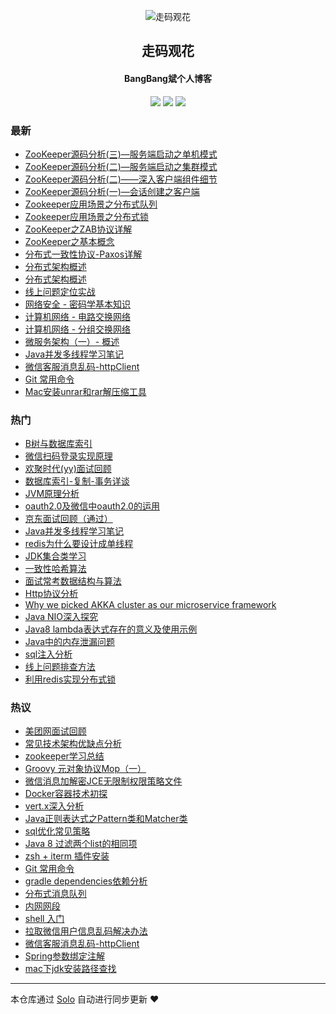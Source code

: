 <p align="center"><img alt="走码观花" src="http://p0.meituan.net/scarlett/356db466ee4aa1dea23ae5df23502afd18270.png"></p><h2 align="center">
走码观花
</h2>

<h4 align="center">BangBang斌个人博客</h4>
<p align="center"><a title="走码观花" target="_blank" href="https://github.com/guobingwei/solo-blog"><img src="https://img.shields.io/github/last-commit/guobingwei/solo-blog.svg?style=flat-square"></a>
<a title="GitHub repo size in bytes" target="_blank" href="https://github/guobingwei/solo-blog"><img src="https://img.shields.io/github/repo-size/guobingwei/solo-blog.svg?style=flat-square"></a>
<a title="Solo Version" target="_blank" href="https://github.com/b3log/solo/releases"><img src="https://img.shields.io/badge/solo-3.4.0-f1e05a.svg?style=flat-square"></a>
</p>

### 最新

* [ZooKeeper源码分析(三)—服务端启动之单机模式](http://guobingwei.tech/articles/2019/03/23/1553295398628.html)
* [ZooKeeper源码分析(二)—服务端启动之集群模式](http://guobingwei.tech/articles/2019/03/19/1552949363416.html)
* [ZooKeeper源码分析(二)——深入客户端组件细节](http://guobingwei.tech/articles/2019/03/17/1552791244123.html)
* [ZooKeeper源码分析(一)—会话创建之客户端](http://guobingwei.tech/articles/2019/03/15/1552608908888.html)
* [Zookeeper应用场景之分布式队列](http://guobingwei.tech/articles/2019/03/10/1552174587401.html)
* [Zookeeper应用场景之分布式锁](http://guobingwei.tech/articles/2019/03/09/1552090958174.html)
* [ZooKeeper之ZAB协议详解](http://guobingwei.tech/articles/2019/03/06/1551828908876.html)
* [ZooKeeper之基本概念](http://guobingwei.tech/articles/2019/03/06/1551827974804.html)
* [分布式一致性协议-Paxos详解](http://guobingwei.tech/articles/2019/03/02/1551499476781.html)
* [分布式架构概述](http://guobingwei.tech/articles/2019/02/26/1551139172715.html)
* [分布式架构概述](http://guobingwei.tech/articles/2019/02/26/1551139721976.html)
* [线上问题定位实战](http://guobingwei.tech/articles/2017/10/10/1507616314737.html)
* [网络安全 - 密码学基本知识](http://guobingwei.tech/articles/2017/12/19/1513614807324.html)
* [计算机网络 - 电路交换网络](http://guobingwei.tech/articles/2017/11/06/1509898828058.html)
* [计算机网络 - 分组交换网络](http://guobingwei.tech/articles/2017/11/05/1509894571465.html)
* [微服务架构（一）- 概述](http://guobingwei.tech/articles/2017/06/03/1496466226576.html)
* [Java并发多线程学习笔记](http://guobingwei.tech/articles/2016/08/10/1470841961618.html)
* [微信客服消息乱码-httpClient](http://guobingwei.tech/articles/2016/10/18/1476796437904.html)
* [Git 常用命令](http://guobingwei.tech/articles/2017/03/24/1490320598950.html)
* [Mac安装unrar和rar解压缩工具](http://guobingwei.tech/articles/2017/05/25/1495718300175.html)

### 热门

* [B树与数据库索引](http://guobingwei.tech/articles/2016/08/12/1470993018421.html)
* [微信扫码登录实现原理](http://guobingwei.tech/articles/2016/08/11/1470882666161.html)
* [欢聚时代(yy)面试回顾](http://guobingwei.tech/articles/2016/08/23/1471917796696.html)
* [数据库索引-复制-事务详谈](http://guobingwei.tech/articles/2016/08/10/1470816918719.html)
* [JVM原理分析](http://guobingwei.tech/articles/2016/08/10/1470842140632.html)
* [oauth2.0及微信中oauth2.0的运用](http://guobingwei.tech/articles/2016/08/10/1470840319893.html)
* [京东面试回顾（通过）](http://guobingwei.tech/articles/2016/08/23/1471926085508.html)
* [Java并发多线程学习笔记](http://guobingwei.tech/articles/2016/08/10/1470841959480.html)
* [redis为什么要设计成单线程](http://guobingwei.tech/articles/2016/08/12/1470967091459.html)
* [JDK集合类学习](http://guobingwei.tech/articles/2016/08/10/1470842046184.html)
* [一致性哈希算法](http://guobingwei.tech/articles/2016/08/11/1470904597396.html)
* [面试常考数据结构与算法](http://guobingwei.tech/articles/2016/08/10/1470842218721.html)
* [Http协议分析](http://guobingwei.tech/articles/2016/08/10/1470841491593.html)
* [Why we picked AKKA cluster as our microservice framework](http://guobingwei.tech/articles/2016/08/10/1470830522662.html)
* [Java NIO深入探究](http://guobingwei.tech/articles/2016/08/10/1470841779305.html)
* [Java8 lambda表达式存在的意义及使用示例](http://guobingwei.tech/articles/2016/08/26/1472172111130.html)
* [Java中的内存泄漏问题](http://guobingwei.tech/articles/2016/08/27/1472264266249.html)
* [sql注入分析](http://guobingwei.tech/articles/2016/08/10/1470835382796.html)
* [线上问题排查方法](http://guobingwei.tech/articles/2016/08/27/1472284766548.html)
* [利用redis实现分布式锁](http://guobingwei.tech/articles/2016/08/26/1472187870194.html)

### 热议

* [美团网面试回顾](http://guobingwei.tech/articles/2016/08/30/1472545022261.html)
* [常见技术架构优缺点分析](http://guobingwei.tech/articles/2016/08/11/1470845353808.html)
* [zookeeper学习总结](http://guobingwei.tech/articles/2016/08/10/1470808399931.html)
* [Groovy 元对象协议Mop（一）](http://guobingwei.tech/articles/2017/04/05/1491364979738.html)
* [微信消息加解密JCE无限制权限策略文件](http://guobingwei.tech/articles/2016/09/29/1475134769761.html)
* [Docker容器技术初探](http://guobingwei.tech/articles/2017/03/24/1490319346251.html)
* [vert.x深入分析](http://guobingwei.tech/articles/2016/08/10/1470841618325.html)
* [Java正则表达式之Pattern类和Matcher类](http://guobingwei.tech/articles/2016/09/29/1475116341562.html)
* [sql优化常见策略](http://guobingwei.tech/articles/2016/08/26/1472204674639.html)
* [Java 8 过滤两个list的相同项](http://guobingwei.tech/articles/2017/04/06/1491473439725.html)
* [zsh + iterm 插件安装](http://guobingwei.tech/articles/2017/04/01/1491018553401.html)
* [Git 常用命令](http://guobingwei.tech/articles/2017/03/24/1490320588924.html)
* [gradle dependencies依赖分析](http://guobingwei.tech/articles/2017/02/23/1487847982403.html)
* [分布式消息队列](http://guobingwei.tech/articles/2016/08/10/1470807740521.html)
* [内网网段](http://guobingwei.tech/articles/2016/09/29/1475118749270.html)
* [shell 入门](http://guobingwei.tech/articles/2017/02/22/1487749673034.html)
* [拉取微信用户信息乱码解决办法](http://guobingwei.tech/articles/2016/10/18/1476796696496.html)
* [微信客服消息乱码-httpClient](http://guobingwei.tech/articles/2016/10/18/1476796435559.html)
* [Spring参数绑定注解](http://guobingwei.tech/articles/2016/09/29/1475122120529.html)
* [mac下jdk安装路径查找](http://guobingwei.tech/articles/2016/09/29/1475136305052.html)

---

本仓库通过 [Solo](https://github.com/b3log/solo) 自动进行同步更新 ❤️ 